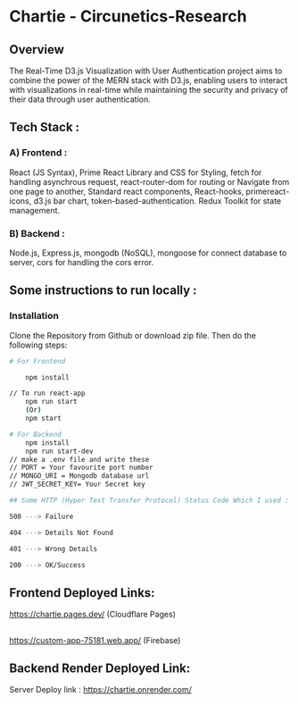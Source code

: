 # Chartie - Circunetics-Research
## Overview
The Real-Time D3.js Visualization with User Authentication project aims to combine the power of the MERN stack with D3.js, enabling users to interact with visualizations in real-time while maintaining the security and privacy of their data through user authentication.

## Tech Stack :

### A) Frontend :

React (JS Syntax), Prime React Library and CSS for Styling, fetch for handling asynchrous request, react-router-dom for routing or Navigate from one page to another, Standard react components, React-hooks, primereact-icons, d3.js bar chart, token-based-authentication. Redux Toolkit for state management.

### B) Backend :

Node.js, Express.js, mongodb (NoSQL), mongoose for connect database to server, cors for handling the cors error.

## Some instructions to run locally :

### Installation
Clone the Repository from Github or download zip file. Then do the following steps:
```bash
# For Frontend

    npm install

// To run react-app
    npm run start
    (Or)
    npm start

# For Backend
    npm install
    npm run start-dev
// make a .env file and write these
// PORT = Your favourite port number
// MONGO_URI = Mongodb database url
// JWT_SECRET_KEY= Your Secret key

## Some HTTP (Hyper Text Transfer Protocol) Status Code Which I used :

500 ---> Failure

404 ---> Details Not Found

401 ---> Wrong Details

200 ---> OK/Success

```
## Frontend Deployed Links:
https://chartie.pages.dev/ (Cloudflare Pages)
##
https://custom-app-75181.web.app/ (Firebase)

## Backend Render Deployed Link:
Server Deploy link : https://chartie.onrender.com/